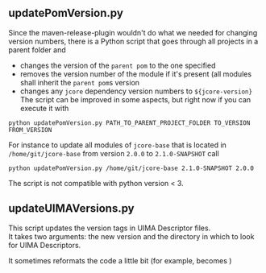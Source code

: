 ## updatePomVersion.py
Since the maven-release-plugin wouldn't do what we needed for changing version numbers, there is a Python script that goes through all projects in a parent folder and
* changes the version of the `parent pom` to the one specified
* removes the version number of the module if it's present (all modules shall inherit the `parent pom`s version
* changes any `jcore` dependency version numbers to `${jcore-version}`
The script can be improved in some aspects, but right now if you can execute it with
```
python updatePomVersion.py PATH_TO_PARENT_PROJECT_FOLDER TO_VERSION FROM_VERSION
```
For instance to update all modules of `jcore-base` that is located in `/home/git/jcore-base` from version `2.0.0` to `2.1.0-SNAPSHOT` call
```
python updatePomVersion.py /home/git/jcore-base 2.1.0-SNAPSHOT 2.0.0
```
The script is not compatible with python version < 3.

## updateUIMAVersions.py
This script updates the version tags in UIMA Descriptor files.  
It takes two arguments: the new version and the directory in which to look for UIMA Descriptors.

It sometimes reformats the code a little bit (for example, <tag/> becomes <tag />)
